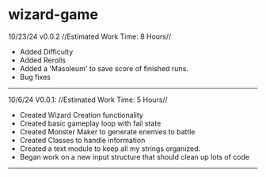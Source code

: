 # wizard-game

10/23/24 v0.0.2
//Estimated Work Time: 8 Hours//
* Added Difficulty
* Added Rerolls
* Added a 'Masoleum' to save score of finished runs. 
* Bug fixes

--------------------------------------------------------------------------

10/6/24 V0.0.1:
//Estimated Work Time: 5 Hours//
* Created Wizard Creation functionality
* Created basic gameplay loop with fail state
* Created Monster Maker to generate enemies to battle
* Created Classes to handle information
* Created a text module to keep all my strings organized.
* Began work on a new input structure that should clean up lots of code

--------------------------------------------------------------------------
